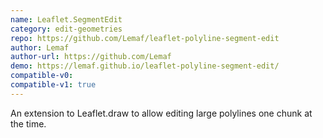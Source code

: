 ```yaml
---
name: Leaflet.SegmentEdit
category: edit-geometries
repo: https://github.com/Lemaf/leaflet-polyline-segment-edit
author: Lemaf
author-url: https://github.com/Lemaf
demo: https://lemaf.github.io/leaflet-polyline-segment-edit/
compatible-v0:
compatible-v1: true
---
```


An extension to Leaflet.draw to allow editing large polylines one chunk at the time.
